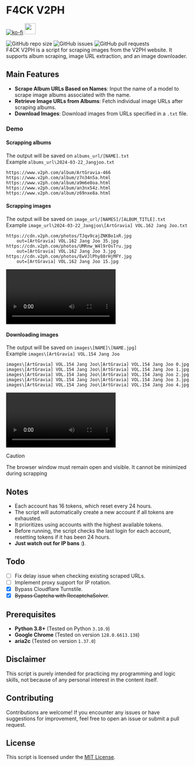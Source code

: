 # F4CK V2PH
[![ko-fi](https://ko-fi.com/img/githubbutton_sm.svg)](https://ko-fi.com/F1F2K9CHH)
<a href="https://www.buymeacoffee.com/_ramen_"><img src="https://img.buymeacoffee.com/button-api/?text=Buy me a coffee&emoji=&slug=_ramen_&button_colour=FFDD00&font_colour=000000&font_family=Cookie&outline_colour=000000&coffee_colour=ffffff" height="30px"/></a>

![GitHub repo size](https://img.shields.io/github/repo-size/senhan07/V2PH?label=SIZE&style=flat-square)
![GitHub issues](https://img.shields.io/github/issues/senhan07/V2PH?color=red&label=Issues&style=flat-square)
![GitHub pull requests](https://img.shields.io/github/issues-pr/senhan07/V2PH?label=Pull%20Requests&style=flat-square)
<br>
F4CK V2PH is a script for scraping images from the V2PH website. It supports album scraping, image URL extraction, and an image downloader.

## Main Features
- **Scrape Album URLs Based on Names**: Input the name of a model to scrape image albums associated with the name.
- **Retrieve Image URLs from Albums**: Fetch individual image URLs after scraping albums.
- **Download Images**: Download images from URLs specified in a `.txt` file.

### Demo
#### Scrapping albums
The output will be saved on `albums_url/[NAME].txt`  
Example `albums_url\2024-03-22_Jangjoo.txt`
```
https://www.v2ph.com/album/ArtGravia-466
https://www.v2ph.com/album/z7n34n5a.html
https://www.v2ph.com/album/a9m6e8oa.html
https://www.v2ph.com/album/an3nx54z.html
https://www.v2ph.com/album/z69nxe8a.html
```

#### Scrapping images
The output will be saved on `image_url/[NAMES]/[ALBUM_TITLE].txt`  
Example `image_url\2024-03-22_Jangjoo\[ArtGravia] VOL.162 Jang Joo.txt`
```
https://cdn.v2ph.com/photos/TJqv9cajZNKBo1xR.jpg
    out=[ArtGravia] VOL.162 Jang Joo 35.jpg
https://cdn.v2ph.com/photos/UMRnw_W4l9rOsTru.jpg
    out=[ArtGravia] VOL.162 Jang Joo 3.jpg
https://cdn.v2ph.com/photos/EwVJlPhy88rHjMFY.jpg
    out=[ArtGravia] VOL.162 Jang Joo 15.jpg
```
<video controls src="docs/menu-2.mp4" title="Title"></video>

#### Downloading images
The output will be saved on `images\[NAME]\[NAME.jpg]`  
Example `images\[ArtGravia] VOL.154 Jang Joo`
```
images\[ArtGravia] VOL.154 Jang Joo\[ArtGravia] VOL.154 Jang Joo 0.jpg
images\[ArtGravia] VOL.154 Jang Joo\[ArtGravia] VOL.154 Jang Joo 1.jpg
images\[ArtGravia] VOL.154 Jang Joo\[ArtGravia] VOL.154 Jang Joo 2.jpg
images\[ArtGravia] VOL.154 Jang Joo\[ArtGravia] VOL.154 Jang Joo 3.jpg
images\[ArtGravia] VOL.154 Jang Joo\[ArtGravia] VOL.154 Jang Joo 4.jpg
```
<video controls src="docs/menu-3.mp4" title="Title"></video>

> [!CAUTION] 
> The browser window must remain open and visible. It cannot be minimized during scrapping

## Notes
- Each account has 16 tokens, which reset every 24 hours.
- The script will automatically create a new account if all tokens are exhausted.
- It prioritizes using accounts with the highest available tokens.
- Before running, the script checks the last login for each account, resetting tokens if it has been 24 hours.
- **Just watch out for IP bans :)**.

## Todo
- [ ] Fix delay issue when checking existing scraped URLs.
- [ ] Implement proxy support for IP rotation.
- [x] Bypass Cloudflare Turnstile.
- [x] ~~Bypass Captcha with RecaptchaSolver~~.

## Prerequisites
- **Python 3.8+** (Tested on Python `3.10.9`)
- **Google Chrome** (Tested on version `128.0.6613.138`)
- **aria2c** (Tested on version `1.37.0`)

## Disclaimer
This script is purely intended for practicing my programming and logic skills, not because of any personal interest in the content itself.

## Contributing
Contributions are welcome! If you encounter any issues or have suggestions for improvement, feel free to open an issue or submit a pull request.

## License
This script is licensed under the [MIT License](LICENSE).